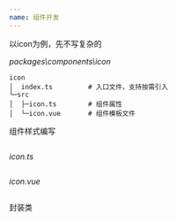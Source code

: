 ```yaml
---
name: 组件开发
---
```


以icon为例，先不写复杂的

*packages\components\icon*

```
icon
│  index.ts			# 入口文件，支持按需引入
└─src
│  ├─icon.ts		# 组件属性
│  └─icon.vue		# 组件模板文件
```

组件样式编写

```

```

*icon.ts*

```

```

*icon.vue*

```

```

封装类